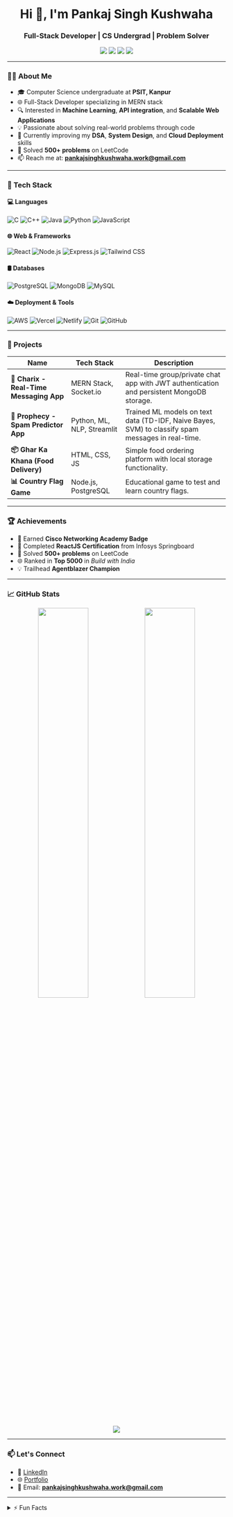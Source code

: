 <h1 align="center">Hi 👋, I'm Pankaj Singh Kushwaha</h1>
<h3 align="center">Full-Stack Developer | CS Undergrad | Problem Solver</h3>

<p align="center">
  <a href="mailto:pankajsinghkushwaha.work@gmail.com"><img src="https://img.shields.io/badge/Email-red?style=for-the-badge&logo=gmail&logoColor=white"/></a>
  <a href="https://www.linkedin.com/in/YOUR-LINKEDIN-USERNAME" target="_blank"><img src="https://img.shields.io/badge/LinkedIn-blue?style=for-the-badge&logo=linkedin&logoColor=white"/></a>
  <a href="https://github.com/YOUR-GITHUB-USERNAME"><img src="https://img.shields.io/badge/GitHub-black?style=for-the-badge&logo=github&logoColor=white"/></a>
  <a href="https://yourportfolio.com"><img src="https://img.shields.io/badge/Portfolio-007ACC?style=for-the-badge&logo=azure-devops&logoColor=white"/></a>
</p>

---

### 🧑‍💻 About Me

- 🎓 Computer Science undergraduate at **PSIT, Kanpur**
- 🌐 Full-Stack Developer specializing in MERN stack
- 🔍 Interested in **Machine Learning**, **API integration**, and **Scalable Web Applications**
- 💡 Passionate about solving real-world problems through code
- 🌱 Currently improving my **DSA**, **System Design**, and **Cloud Deployment** skills
- 🧠 Solved **500+ problems** on LeetCode
- 📫 Reach me at: **pankajsinghkushwaha.work@gmail.com**

---

### 🔧 Tech Stack

#### 💻 Languages
![C](https://img.shields.io/badge/C-00599C?style=flat&logo=c&logoColor=white)
![C++](https://img.shields.io/badge/C++-00599C?style=flat&logo=c%2B%2B&logoColor=white)
![Java](https://img.shields.io/badge/Java-ED8B00?style=flat&logo=java&logoColor=white)
![Python](https://img.shields.io/badge/Python-3776AB?style=flat&logo=python&logoColor=white)
![JavaScript](https://img.shields.io/badge/JavaScript-F7DF1E?style=flat&logo=javascript&logoColor=black)

#### 🌐 Web & Frameworks
![React](https://img.shields.io/badge/React.js-61DAFB?style=flat&logo=react&logoColor=black)
![Node.js](https://img.shields.io/badge/Node.js-339933?style=flat&logo=nodedotjs&logoColor=white)
![Express.js](https://img.shields.io/badge/Express.js-000000?style=flat&logo=express&logoColor=white)
![Tailwind CSS](https://img.shields.io/badge/TailwindCSS-06B6D4?style=flat&logo=tailwindcss&logoColor=white)

#### 🛢️ Databases
![PostgreSQL](https://img.shields.io/badge/PostgreSQL-4169E1?style=flat&logo=postgresql&logoColor=white)
![MongoDB](https://img.shields.io/badge/MongoDB-47A248?style=flat&logo=mongodb&logoColor=white)
![MySQL](https://img.shields.io/badge/MySQL-4479A1?style=flat&logo=mysql&logoColor=white)

#### ☁️ Deployment & Tools
![AWS](https://img.shields.io/badge/AWS-232F3E?style=flat&logo=amazon-aws&logoColor=white)
![Vercel](https://img.shields.io/badge/Vercel-000000?style=flat&logo=vercel&logoColor=white)
![Netlify](https://img.shields.io/badge/Netlify-00C7B7?style=flat&logo=netlify&logoColor=white)
![Git](https://img.shields.io/badge/Git-F05032?style=flat&logo=git&logoColor=white)
![GitHub](https://img.shields.io/badge/GitHub-181717?style=flat&logo=github&logoColor=white)

---

### 🚀 Projects

| Name | Tech Stack | Description |
|------|------------|-------------|
| **💬 Charix - Real-Time Messaging App** | MERN Stack, Socket.io | Real-time group/private chat app with JWT authentication and persistent MongoDB storage. |
| **📩 Prophecy - Spam Predictor App** | Python, ML, NLP, Streamlit | Trained ML models on text data (TD-IDF, Naive Bayes, SVM) to classify spam messages in real-time. |
| **📦 Ghar Ka Khana (Food Delivery)** | HTML, CSS, JS | Simple food ordering platform with local storage functionality. |
| **📊 Country Flag Game** | Node.js, PostgreSQL | Educational game to test and learn country flags. |

---

### 🏆 Achievements

- 🏅 Earned **Cisco Networking Academy Badge**
- 🥇 Completed **ReactJS Certification** from Infosys Springboard
- 🧠 Solved **500+ problems** on LeetCode
- 🌐 Ranked in **Top 5000** in *Build with India*
- 💡 Trailhead **Agentblazer Champion**

---

### 📈 GitHub Stats

<p align="center">
  <img width="48%" src="https://github-readme-stats.vercel.app/api?username=YOUR-GITHUB-USERNAME&show_icons=true&theme=radical" />
  <img width="48%" src="https://github-readme-streak-stats.herokuapp.com?user=YOUR-GITHUB-USERNAME&theme=radical&hide_border=false" />
</p>
<p align="center">
  <img src="https://github-readme-stats.vercel.app/api/top-langs/?username=YOUR-GITHUB-USERNAME&layout=compact&theme=radical" />
</p>

---

### 📫 Let's Connect

- 💼 [LinkedIn](https://linkedin.com/in/YOUR-LINKEDIN-USERNAME)
- 🌐 [Portfolio](https://yourportfolio.com)
- 📮 Email: **pankajsinghkushwaha.work@gmail.com**

---

<!-- Optional fun section -->
<details>
  <summary>⚡ Fun Facts</summary>
  <ul>
    <li>I love building intuitive UIs 🎨</li>
    <li>Machine Learning and NLP fascinate me 🤖</li>
    <li>Big fan of debugging and problem-solving 🔍</li>
  </ul>
</details>
